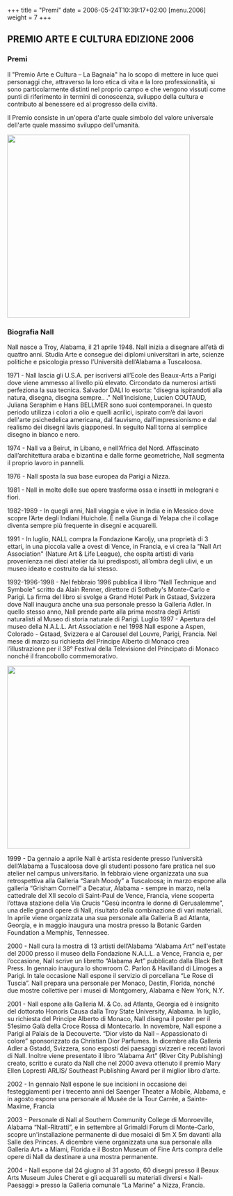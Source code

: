 +++
title = "Premi"
date = 2006-05-24T10:39:17+02:00
[menu.2006]
weight = 7
+++
##  PREMIO ARTE E CULTURA EDIZIONE 2006

### Premi

Il "Premio Arte e Cultura – La Bagnaia" ha lo scopo di mettere in luce quei personaggi che, attraverso la loro etica di vita e la loro professionalità, si sono particolarmente distinti nel proprio campo e che vengono vissuti come punti di riferimento in termini di conoscenza, sviluppo della cultura e contributo al benessere ed al progresso della civiltà.


Il Premio consiste in un'opera d'arte quale simbolo del valore universale dell'arte quale massimo sviluppo dell'umanità.

<img src="/img/premi_2006_1.jpg" width="420"/>  

### Biografia Nall

Nall nasce a Troy, Alabama, il 21 aprile 1948. Nall inizia a disegnare all’età di quattro anni. Studia Arte e consegue dei diplomi universitari in arte, scienze politiche e psicologia presso l’Università dell’Alabama a Tuscaloosa.

1971 - Nall lascia gli U.S.A. per iscriversi all’Ecole des Beaux-Arts a Parigi dove viene ammesso al livello più elevato. Circondato da numerosi artisti perfeziona la sua tecnica. Salvador DALI lo esorta: "disegna ispirandoti alla natura, disegna, disegna sempre..
." Nell’incisione, Lucien COUTAUD, Juliana Seraphim e Hans BELLMER sono suoi contemporanei. In questo periodo utilizza i colori a olio e quelli acrilici, ispirato com’è dai lavori dell'arte psichedelica americana, dal fauvismo, dall'impressionismo e dal realismo dei disegni lavis giapponesi. 
In seguito Nall torna al semplice disegno in bianco e nero.

1974 - Nall va a Beirut, in Libano, e nell‘Africa del Nord. Affascinato dall’architettura araba e bizantina e dalle forme geometriche, Nall segmenta il proprio lavoro in pannelli.

1976 - Nall sposta la sua base europea da Parigi a Nizza.

1981 - Nall in molte delle sue opere trasforma ossa e insetti in melograni e fiori.

1982-1989 - In quegli anni, Nall viaggia e vive in India e in Messico dove scopre l’Arte degli Indiani Huichole.
È nella Giunga di Yelapa che il collage diventa sempre più frequente in disegni e acquarelli.

1991 - In luglio, NALL compra la Fondazione Karoljy, una proprietà di 3 ettari, in una piccola valle a ovest di Vence, in Francia, e vi crea la "Nall Art Association" (Nature Art & Life League), che ospita artisti di varia provenienza nei dieci atelier da lui predisposti, all’ombra degli ulivi, e un museo ideato e costruito da lui stesso.

1992-1996-1998 - Nel febbraio 1996 pubblica il libro "Nall Technique and Symbole" scritto da Alain Renner, direttore di Sotheby's Monte-Carlo e Parigi. La firma del libro si svolge a Grand Hotel Park in Gstaad, Svizzera dove Nall inaugura anche una sua personale presso la Galleria Adler. In quello stesso anno, Nall prende parte alla prima mostra degli Artisti naturalisti al Museo di storia naturale di Parigi. Luglio 1997 - Apertura del museo della N.A.L.L. Art Association e nel 1998 Nall espone a Aspen, Colorado - Gstaad, Svizzera e al Carousel del Louvre, Parigi, Francia. Nel mese di marzo su richiesta del Principe Alberto di Monaco crea l’illustrazione per il 38° Festival della Televisione del Principato di Monaco nonché il francobollo commemorativo.

<img src="/img/premi_2006_2.jpg" width="420"/>  

1999 - Da gennaio a aprile Nall è artista residente presso l’università dell’Alabama a Tuscaloosa dove gli studenti possono fare pratica nel suo atelier nel campus universitario. In febbraio viene organizzata una sua retrospettiva alla Galleria “Sarah Moody” a Tuscaloosa; in marzo espone alla galleria “Grisham Cornell” a Decatur, Alabama - sempre in marzo, nella cattedrale del XII secolo di Saint-Paul de Vence, Francia, viene scoperta l’ottava stazione della Via Crucis “Gesù incontra le donne di Gerusalemme”, una delle grandi opere di Nall, risultato della combinazione di vari materiali. In aprile viene organizzata una sua personale alla Galleria B ad Atlanta, Georgia, e in maggio inaugura una mostra presso la Botanic Garden Foundation a Memphis, Tennessee.

2000 - Nall cura la mostra di 13 artisti dell’Alabama “Alabama Art” nell'estate del 2000 presso il museo della Fondazione N.A.L.L. a Vence, Francia e, per l’occasione, Nall scrive un libretto “Alabama Art” pubblicato dalla Black Belt Press. In gennaio inaugura lo showroom C. Parlon & Havilland di Limoges a Parigi. In tale occasione Nall espone il servizio di porcellana “Le Rose di Tuscia”. Nall prepara una personale per Monaco, Destin, Florida, nonché due mostre collettive per i musei di Montgomery, Alabama e New York, N.Y.

2001 - Nall espone alla Galleria M. & Co. ad Atlanta, Georgia ed è insignito del dottorato Honoris Causa dalla Troy State University, Alabama. In luglio, su richiesta del Principe Alberto di Monaco, Nall disegna il poster per il 51esimo Galà della Croce Rossa di Montecarlo. In novembre, Nall espone a Parigi al Palais de la Decouverte. “Dior visto da Nall – Appassionato di colore” sponsorizzato da Christian Dior Parfumes. In dicembre alla Galleria Adler a Gstadd, Svizzera, sono esposti dei paesaggi svizzeri e recenti lavori di Nall. Inoltre viene presentato il libro “Alabama Art” (River City Publishing) creato, scritto e curato da Nall che nel 2000 aveva ottenuto il premio Mary Ellen Lopresti ARLIS/ Southeast Publishing Award per il miglior libro d’arte.

2002 - In gennaio Nall espone le sue incisioni in occasione dei festeggiamenti per i trecento anni del Saenger Theater a Mobile, Alabama, e in agosto espone una personale al Musée de la Tour Carrée, a Sainte-Maxime, Francia

2003 - Personale di Nall al Southern Community College di Monroeville, Alabama “Nall-Ritratti”, e in settembre al Grimaldi Forum di Monte-Carlo, scopre un'installazione permanente di due mosaici di 5m X 5m davanti alla Salle des Princes. A dicembre viene organizzata una sua personale alla Galleria Art+ a Miami, Florida e il Boston Museum of Fine Arts compra delle opere di Nall da destinare a una mostra permanente.

2004 - Nall espone dal 24 giugno al 31 agosto, 60 disegni presso il Beaux Arts Museum Jules Cheret e gli acquarelli su materiali diversi « Nall-Paesaggi » presso la Galleria comunale “La Marine” a Nizza, Francia.
